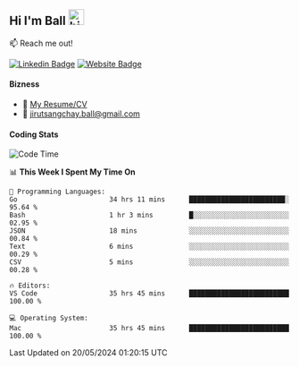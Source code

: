 ## Hi I'm Ball <img src="https://user-images.githubusercontent.com/1303154/88677602-1635ba80-d120-11ea-84d8-d263ba5fc3c0.gif" width="28px" height="28px" alt="hi">
 
:mailbox: Reach me out!

[![Linkedin Badge](https://img.shields.io/badge/-Jirut-0e76a8?style=flat&labelColor=0e76a8&logo=linkedin&logoColor=white)](https://www.linkedin.com/in/jirut-sangchay-338370251)
[![Website Badge](https://img.shields.io/badge/Website-184aa8?logo=website&logoColor=)](https://resume-jirut.web.app)

<!-- TODO: Add last video link -->
#### Bizness
- :paperclip: [My Resume/CV](https://github.com/Jirut01/Jirut01/blob/main/resume_jirut.pdf)
- :email: jirutsangchay.ball@gmail.com

#### Coding Stats


<!--START_SECTION:waka-->
![Code Time](http://img.shields.io/badge/Code%20Time-1%2C131%20hrs%2057%20mins-blue)

📊 **This Week I Spent My Time On** 

```text
💬 Programming Languages: 
Go                       34 hrs 11 mins      ████████████████████████░   95.64 % 
Bash                     1 hr 3 mins         █░░░░░░░░░░░░░░░░░░░░░░░░   02.95 % 
JSON                     18 mins             ░░░░░░░░░░░░░░░░░░░░░░░░░   00.84 % 
Text                     6 mins              ░░░░░░░░░░░░░░░░░░░░░░░░░   00.29 % 
CSV                      5 mins              ░░░░░░░░░░░░░░░░░░░░░░░░░   00.28 % 

🔥 Editors: 
VS Code                  35 hrs 45 mins      █████████████████████████   100.00 % 

💻 Operating System: 
Mac                      35 hrs 45 mins      █████████████████████████   100.00 % 
```


 Last Updated on 20/05/2024 01:20:15 UTC
<!--END_SECTION:waka-->
